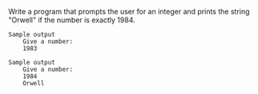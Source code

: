 Write a program that prompts the user for an integer and prints the string "Orwell" if the number is exactly 1984.

    Sample output
        Give a number:
        1983

    Sample output
        Give a number:
        1984
        Orwell